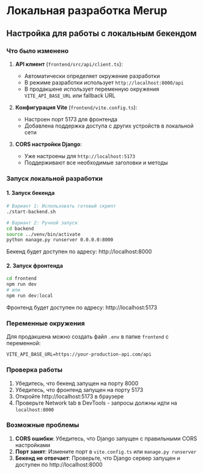 # Локальная разработка Merup

## Настройка для работы с локальным бекендом

### Что было изменено

1. **API клиент** (`frontend/src/api/client.ts`):
   - Автоматически определяет окружение разработки
   - В режиме разработки использует `http://localhost:8000/api`
   - В продакшене использует переменную окружения `VITE_API_BASE_URL` или fallback URL

2. **Конфигурация Vite** (`frontend/vite.config.ts`):
   - Настроен порт 5173 для фронтенда
   - Добавлена поддержка доступа с других устройств в локальной сети

3. **CORS настройки Django**:
   - Уже настроены для `http://localhost:5173`
   - Поддерживают все необходимые заголовки и методы

### Запуск локальной разработки

#### 1. Запуск бекенда

```bash
# Вариант 1: Использовать готовый скрипт
./start-backend.sh

# Вариант 2: Ручной запуск
cd backend
source ../venv/bin/activate
python manage.py runserver 0.0.0.0:8000
```

Бекенд будет доступен по адресу: http://localhost:8000

#### 2. Запуск фронтенда

```bash
cd frontend
npm run dev
# или
npm run dev:local
```

Фронтенд будет доступен по адресу: http://localhost:5173

### Переменные окружения

Для продакшена можно создать файл `.env` в папке `frontend` с переменной:

```
VITE_API_BASE_URL=https://your-production-api.com/api
```

### Проверка работы

1. Убедитесь, что бекенд запущен на порту 8000
2. Убедитесь, что фронтенд запущен на порту 5173
3. Откройте http://localhost:5173 в браузере
4. Проверьте Network tab в DevTools - запросы должны идти на `localhost:8000`

### Возможные проблемы

1. **CORS ошибки**: Убедитесь, что Django запущен с правильными CORS настройками
2. **Порт занят**: Измените порт в `vite.config.ts` или `manage.py runserver`
3. **Бекенд не отвечает**: Проверьте, что Django сервер запущен и доступен по http://localhost:8000
